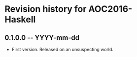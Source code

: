 # Revision history for AOC2016-Haskell

## 0.1.0.0 -- YYYY-mm-dd

* First version. Released on an unsuspecting world.
